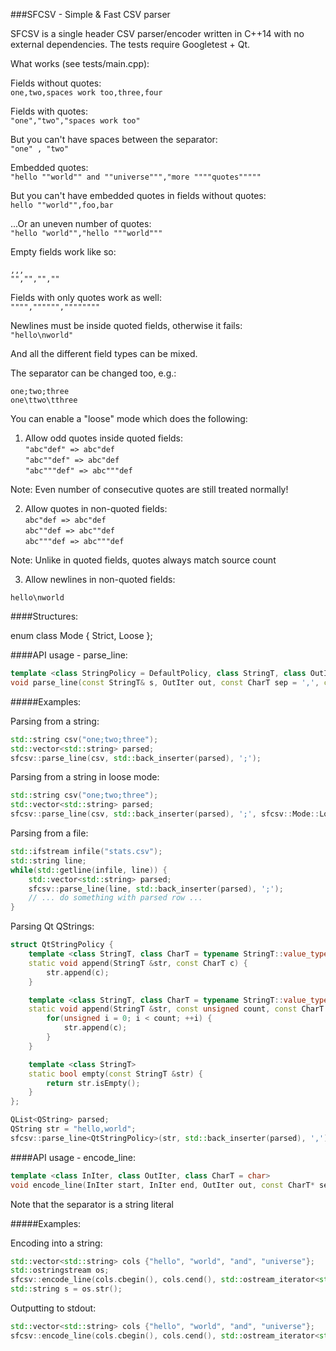 ###SFCSV - Simple & Fast CSV parser

SFCSV is a single header CSV parser/encoder written in C++14
with no external dependencies. The tests require Googletest + Qt.

What works (see tests/main.cpp):

Fields without quotes:  
```one,two,spaces work too,three,four```

Fields with quotes:  
```"one","two","spaces work too"```

But you can't have spaces between the separator:  
```"one" , "two"```

Embedded quotes:  
```"hello ""world"" and ""universe""","more """"quotes"""""```

But you can't have embedded quotes in fields without quotes:  
```hello ""world"",foo,bar```

...Or an uneven number of quotes:  
```"hello "world"","hello """world"""```

Empty fields work like so:  
```
,,,  
"","","",""
```

Fields with only quotes work as well:  
`"""","""""",""""""""`

Newlines must be inside quoted fields, otherwise it fails:  
`"hello\nworld"`

And all the different field types can be mixed.

The separator can be changed too, e.g.:  
```
one;two;three  
one\ttwo\tthree
```

You can enable a "loose" mode which does the following:

1) Allow odd quotes inside quoted fields:  
`"abc"def" => abc"def`  
`"abc""def" => abc"def`  
`"abc"""def" => abc"""def` 

Note: Even number of consecutive quotes are still treated normally!

2) Allow quotes in non-quoted fields:  
`abc"def => abc"def`  
`abc""def => abc""def`  
`abc"""def => abc"""def`  

Note: Unlike in quoted fields, quotes always match source count 

3) Allow newlines in non-quoted fields:

`hello\nworld`

####Structures:

enum class Mode {
    Strict,
    Loose
};

####API usage - parse_line:

```c++
template <class StringPolicy = DefaultPolicy, class StringT, class OutIter, class CharT = class StringT::value_type>
void parse_line(const StringT& s, OutIter out, const CharT sep = ',', const Mode mode = Mode::Strict);
```

#####Examples:

Parsing from a string:  
```c++
std::string csv("one;two;three");
std::vector<std::string> parsed;
sfcsv::parse_line(csv, std::back_inserter(parsed), ';');
```

Parsing from a string in loose mode:  
```c++
std::string csv("one;two;three");
std::vector<std::string> parsed;
sfcsv::parse_line(csv, std::back_inserter(parsed), ';', sfcsv::Mode::Loose);
```

Parsing from a file:  
```c++
std::ifstream infile("stats.csv");
std::string line;
while(std::getline(infile, line)) {
    std::vector<std::string> parsed;
    sfcsv::parse_line(line, std::back_inserter(parsed), ';');
    // ... do something with parsed row ...
}
```

Parsing Qt QStrings:
```c++
struct QtStringPolicy {
    template <class StringT, class CharT = typename StringT::value_type>
    static void append(StringT &str, const CharT c) {
        str.append(c);
    }

    template <class StringT, class CharT = typename StringT::value_type>
    static void append(StringT &str, const unsigned count, const CharT c) {
        for(unsigned i = 0; i < count; ++i) {
            str.append(c);
        }
    }

    template <class StringT>
    static bool empty(const StringT &str) {
        return str.isEmpty();
    }
};

QList<QString> parsed;
QString str = "hello,world";
sfcsv::parse_line<QtStringPolicy>(str, std::back_inserter(parsed), ',');
```

####API usage - encode_line:

```c++
template <class InIter, class OutIter, class CharT = char>
void encode_line(InIter start, InIter end, OutIter out, const CharT* sep = ",");
```

Note that the separator is a string literal

#####Examples:

Encoding into a string:  
```c++
std::vector<std::string> cols {"hello", "world", "and", "universe"};
std::ostringstream os;
sfcsv::encode_line(cols.cbegin(), cols.cend(), std::ostream_iterator<std::string>(os), ";");
std::string s = os.str();
```

Outputting to stdout:  
```c++
std::vector<std::string> cols {"hello", "world", "and", "universe"};
sfcsv::encode_line(cols.cbegin(), cols.cend(), std::ostream_iterator<std::string>(std::cout), ";");
```
